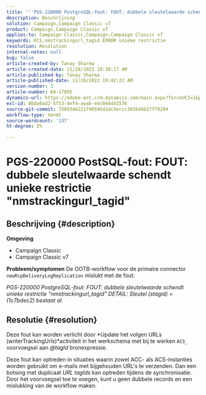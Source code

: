 ```yaml
---
title: '''PGS-220000 PostgreSQL-fout: FOUT: dubbele sleutelwaarde schendt unieke restrictie "nmstrackingurl_tagid"'
description: Beschrijving
solution: Campaign,Campaign Classic v7
product: Campaign,Campaign Classic v7
applies-to: Campaign Classic,Campaign,Campaign Classic v7
keywords: KCS,nmstrackingurl_tagid ERROR unieke restrictie
resolution: Resolution
internal-notes: null
bug: false
article-created-by: Tanay Sharma .
article-created-date: 11/28/2022 10:30:17 AM
article-published-by: Tanay Sharma .
article-published-date: 11/28/2022 10:42:22 AM
version-number: 3
article-number: KA-17895
dynamics-url: https://adobe-ent.crm.dynamics.com/main.aspx?forceUCI=1&pagetype=entityrecord&etn=knowledgearticle&id=71f5a1a5-076f-ed11-9562-6045bd006239
exl-id: 0bda0ad2-5f53-4ef4-aeab-e4c044443576
source-git-commit: 75093d6221f06595d1dc5eccc365649b27f79204
workflow-type: tm+mt
source-wordcount: '137'
ht-degree: 5%

---
```


# PGS-220000 PostSQL-fout: FOUT: dubbele sleutelwaarde schendt unieke restrictie &quot;nmstrackingurl_tagid&quot;

## Beschrijving {#description}

<b>Omgeving</b>
- Campaign Classic
- Campaign Classic v7



<b>Probleem/symptomen</b>
De OOTB-workflow voor de primaire connector `newRcpDeliveryLogReplication` mislukt met de fout:

*PGS-220000 PostgreSQL-fout: FOUT: dubbele sleutelwaarde schendt unieke restrictie &quot;nmstrackingurl_tagid&quot; DETAIL: Sleutel (stagid) = (1c7bdec2) bestaat al.*


## Resolutie {#resolution}


Deze fout kan worden verlicht door *Update het volgen URLs (writerTrackingUrls)*activiteit in het werkschema met bij te werken `ACS_` voorvoegsel aan *@tagId* bronexpressie.

Deze fout kan optreden in situaties waarin zowel ACC- als ACS-instanties worden gebruikt om e-mails met bijgehouden URL&#39;s te verzenden. Dan een botsing met duplicaat *URL* *tagIds* kan optreden tijdens de synchronisatie. Door het voorvoegsel toe te voegen, kunt u geen dubbele records en een mislukking van de workflow maken.

